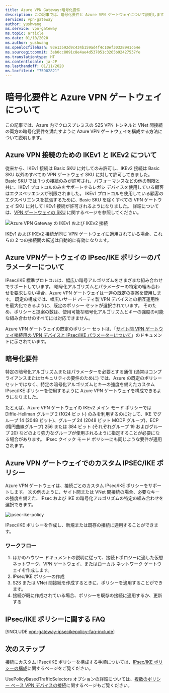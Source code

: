 ```yaml
---
title: Azure VPN Gateway:暗号化要件
description: この記事では、暗号化要件と Azure VPN ゲートウェイについて説明します。
services: vpn-gateway
author: yushwang
ms.service: vpn-gateway
ms.topic: article
ms.date: 01/10/2020
ms.author: yushwang
ms.openlocfilehash: 93e13592d9c434b159ad4f4c10ef30328941c64e
ms.sourcegitcommit: 3eb0cc8091c8e4ae4d537051c3265b92427537fe
ms.translationtype: HT
ms.contentlocale: ja-JP
ms.lasthandoff: 01/11/2020
ms.locfileid: "75902821"
---
```

# <a name="about-cryptographic-requirements-and-azure-vpn-gateways"></a>暗号化要件と Azure VPN ゲートウェイについて

この記事では、Azure 内でクロスプレミスの S2S VPN トンネルと VNet 間接続の両方の暗号化要件を満たすように Azure VPN ゲートウェイを構成する方法について説明します。

## <a name="about-ikev1-and-ikev2-for-azure-vpn-connections"></a>Azure VPN 接続のための IKEv1 と IKEv2 について

従来から、IKEv1 接続は Basic SKU に対してのみ許可し、IKEv2 接続は Basic SKU 以外のすべての VPN ゲートウェイ SKU に対して許可してきました。 Basic SKU では 1 つの接続のみが許可され、パフォーマンスなどの他の制限と共に、IKEv1 プロトコルのみをサポートするレガシ デバイスを使用している顧客はエクスペリエンスが制限されました。 IKEv1 プロトコルを使用している顧客のエクスペリエンスを拡張するために、Basic SKU を除くすべての VPN ゲートウェイ SKU に対して IKEv1 接続が許可されるようになりました。 詳細については、[VPN ゲートウェイの SKU](https://docs.microsoft.com/azure/vpn-gateway/vpn-gateway-about-vpn-gateway-settings#gwsku) に関するページを参照してください。

![Azure VPN Gateway の IKEv1 および IKEv2 接続](./media/vpn-gateway-about-compliance-crypto/ikev1-ikev2-connections.png)

IKEv1 および IKEv2 接続が同じ VPN ゲートウェイに適用されている場合、これらの 2 つの接続間の転送は自動的に有効になります。

## <a name="about-ipsec-and-ike-policy-parameters-for-azure-vpn-gateways"></a>Azure VPNゲートウェイの IPsec/IKE ポリシーのパラメーターについて

IPsec/IKE 標準プロトコルは、幅広い暗号アルゴリズムをさまざまな組み合わせでサポートしています。 暗号化アルゴリズムとパラメーターの特定の組み合わせを要求しない場合、Azure VPN ゲートウェイは一連の既定の提案を使用します。 既定の構成では、幅広いサード パーティ製 VPN デバイスとの相互運用性を最大化できるように、既定のポリシー セットが選択されています。 そのため、ポリシーと提案の数は、使用可能な暗号化アルゴリズムとキーの強度の可能な組み合わせのすべてには対応できません。

Azure VPN ゲートウェイの既定のポリシー セットは、「[サイト間 VPN ゲートウェイ接続用の VPN デバイスと IPsec/IKE パラメーターについて](vpn-gateway-about-vpn-devices.md)」のドキュメントに示されています。

## <a name="cryptographic-requirements"></a>暗号化要件

特定の暗号化アルゴリズムまたはパラメーターを必要とする通信 (通常はコンプライアンスまたはセキュリティの要件のために) では、Azure の既定のポリシー セットではなく、特定の暗号化アルゴリズムとキーの強度を備えたカスタム IPsec/IKE ポリシーを使用するように Azure VPN ゲートウェイを構成できるようになりました。

たとえば、Azure VPN ゲートウェイの IKEv2 メイン モード ポリシーでは Diffie-Hellman グループ 2 (1024 ビット) のみを利用するのに対して、IKE でグループ 14 (2048 ビット)、グループ 24 (2048 ビット MODP グループ)、ECP (楕円曲線グループ) 256 または 384 ビット (それぞれグループ 19 およびグループ 20) などのより強力なグループが使用されるように指定することが必要になる場合があります。 IPsec クイック モード ポリシーにも同じような要件が適用されます。

## <a name="custom-ipsecike-policy-with-azure-vpn-gateways"></a>Azure VPN ゲートウェイでのカスタム IPSEC/IKE ポリシー

Azure VPN ゲートウェイは、接続ごとのカスタム IPsec/IKE ポリシーをサポートします。 次の例のように、サイト間または VNet 間接続の場合、必要なキーの強度を備えた、IPsec および IKE の暗号化アルゴリズムの特定の組み合わせを選択できます。

![ipsec-ike-policy](./media/vpn-gateway-about-compliance-crypto/ipsecikepolicy.png)

IPsec/IKE ポリシーを作成し、新規または既存の接続に適用することができます。

### <a name="workflow"></a>ワークフロー

1. ほかのハウツー ドキュメントの説明に従って、接続トポロジーに適した仮想ネットワーク、VPN ゲートウェイ、またはローカル ネットワーク ゲートウェイを作成します。
2. IPsec/IKE ポリシーの作成
3. S2S または VNet 間接続を作成するときに、ポリシーを適用することができます。
4. 接続が既に作成されている場合、ポリシーを既存の接続に適用するか、更新する

## <a name="ipsecike-policy-faq"></a>IPsec/IKE ポリシーに関する FAQ

[!INCLUDE [vpn-gateway-ipsecikepolicy-faq-include](../../includes/vpn-gateway-faq-ipsecikepolicy-include.md)]

## <a name="next-steps"></a>次のステップ

接続にカスタム IPsec/IKE ポリシーを構成する手順については、[IPsec/IKE ポリシーの構成](vpn-gateway-ipsecikepolicy-rm-powershell.md)に関するページをご覧ください。

UsePolicyBasedTrafficSelectors オプションの詳細については、[複数のポリシー ベース VPN デバイスの接続](vpn-gateway-connect-multiple-policybased-rm-ps.md)に関するページもご覧ください。
